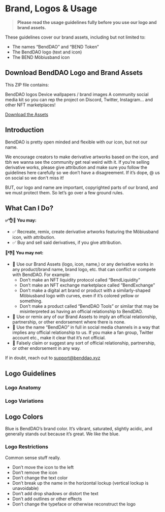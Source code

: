 # Brand, Logos & Usage 
>**Please read the usage guidelines fully before you use our logo and brand assets.**

These guidelines cover our brand assets, including but not limited to:

- The names “BendDAO” and “BEND Token”
- The BendDAO logo (text and icon)
- The BEND Möbiusband icon

## Download BendDAO Logo and Brand Assets 

This ZIP file contains:

BendDAO logos
Device wallpapers / brand images
A community social media kit so you can rep the project on Discord, Twitter, Instagram... and other NFT marketplaces!

[Download the Assets](https://github.com/BendDAO/bend-brand-logo-assets/blob/main/BendDAO_Brand_Assets-20220915.zip)

## Introduction 
BendDAO is pretty open minded and flexible with our icon, but not our name.

We encourage creators to make derivative artworks based on the icon, and tbh we wanna see the community get real weird with it. If you’re selling derivative works, please give attribution and make sure you follow the guidelines here carefully so we don’t have a disagreement. If it’s dope, @ us on social so we don't miss it!

BUT, our logo and name are important, copyrighted parts of our brand, and we must protect them. So let’s go over a few ground rules.

## What Can I Do?
**✅👌🙂 You may:**
- ✅ Recreate, remix, create derivative artworks featuring the Möbiusband icon, with attribution.
- ✅ Buy and sell said derivatives, if you give attribution.

**🚫👎😰 You may not:**
- 🚫 Use our Brand Assets (logo, icon, name,) or any derivative works in any product/brand name, brand logo, etc. that can conflict or compete with BendDAO. For example:
  - Don’t make an NFT liquidity protocol called “BendLiquidity”
  - Don’t make an NFT exchange marketplace called “BendExchange”
  - Don’t make a digital art brand or product with a similarly-shaped Möbiusband logo with curves, even if it’s colored yellow or something.
  - Don’t make a product called “BendDAO Tools” or similar that may be misinterpreted as having an official relationship to BendDAO.
- 🚫 Use or remix any of our Brand Assets to imply an official relationship, partnership, or other endorsement where there is none.
- 🚫 Use the name “BendDAO” in full in social media channels in a way that implies any official relationship to us. If you make a fan group, Twitter account etc., make it clear that it’s not official.
- 🚫 Falsely claim or suggest any sort of official relationship, partnership, or other endorsement in any way.

If in doubt, reach out to support@benddao.xyz

## Logo Guidelines

### Logo Anatomy

### Logo Variations

## Logo Colors
Blue is BendDAO’s brand color. It’s vibrant, saturated, slightly acidic, and generally stands out because it’s great. We like the blue.

### Logo Restrictions
Common sense stuff really.

- Don’t move the icon to the left 
- Don’t remove the icon 
- Don’t change the text color 
- Don’t break up the name in the horizontal lockup (vertical lockup is unavoidable) 
- Don’t add drop shadows or distort the text 
- Don’t add outlines or other effects 
- Don’t change the typeface or otherwise reconstruct the logo

